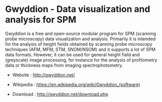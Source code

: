 # Gwyddion - Data visualization and analysis for SPM

Gwyddion is a free and open-source modular program for SPM 
(scanning probe microscopy) data visualization and analysis.
Primarily it is intended for the analysis of height fields obtained by
scanning probe microscopy techniques (AFM, MFM, STM, SNOM/NSOM)
and it supports a lot of SPM data formats.
However, it can be used for general height field and (greyscale) image
processing, for instance for the analysis of profilometry data or
thickness maps from imaging spectrophotometry.

* Website : http://gwyddion.net/
* Wikipedia : https://en.wikipedia.org/wiki/Gwyddion_(software)

* Download : http://gwyddion.net/download.php
